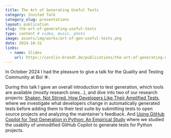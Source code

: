 ```yaml
---
title: The Art of Generating Useful Tests
category: Invited Talk
category_slug: presentations
layout: publication
slug: the-art-of-generating-useful-tests
type: content # video, music, photo
image: assets/img/works/art-of-gen-useful-tests.png
date: 2024-10-31
links:
  - name: Slides
    url: https://carolin-brandt.de/publications/the-art-of-generating-useful-tests.pdf
---
```


In October 2024 I had the pleasure to give a talk for the Quality and Testing Community at Bol ☀️.

During this talk I gave an overall introduction to test generation, which tools are available (mostly research ones...), and dive into two of our research projects: [Shaken, Not Stirred. How Developers Like Their Amplified Tests](https://carolin-brandt.de/works/brandt-tse24), where we investigate what developers change in automatically generated tests before adding them to their test suite by submitting tests to open source projects and analyzing the maintainer's feedback. And [Using GitHub Copilot for Test Generation in Python: An Empirical Study](https://carolin-brandt.de/works/elhaji-ast24) where we studied the usablity of unmodified GitHub Copilot to generate tests for Python projects.
